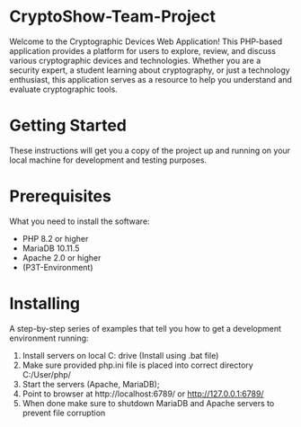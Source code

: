 # CryptoShow-Team-Project
Welcome to the Cryptographic Devices Web Application! This PHP-based application provides a platform for users to explore, review, and discuss various cryptographic devices and technologies. Whether you are a security expert, a student learning about cryptography, or just a technology enthusiast, this application serves as a resource to help you understand and evaluate cryptographic tools.

# Getting Started
These instructions will get you a copy of the project up and running on your local machine for development and testing purposes.

# Prerequisites
What you need to install the software:

- PHP 8.2 or higher
- MariaDB 10.11.5
- Apache 2.0 or higher
- (P3T-Environment)

# Installing 
A step-by-step series of examples that tell you how to get a development environment running:

1. Install servers on local C: drive (Install using .bat file)
2. Make sure provided php.ini file is placed into correct directory C:/User/php/
3. Start the servers (Apache, MariaDB);
4. Point to browser at http://localhost:6789/ or http://127.0.0.1:6789/
5. When done make sure to shutdown MariaDB and Apache servers to prevent file corruption
